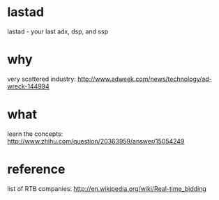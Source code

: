 lastad
======

lastad - your last adx, dsp, and ssp

why
======
very scattered industry: http://www.adweek.com/news/technology/ad-wreck-144994

what
======
learn the concepts: http://www.zhihu.com/question/20363959/answer/15054249

reference
======
list of RTB companies: http://en.wikipedia.org/wiki/Real-time_bidding

